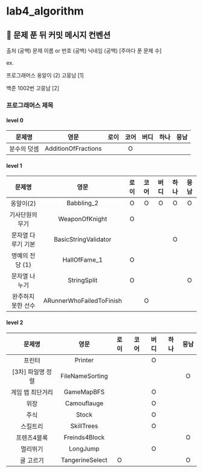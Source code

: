 # lab4_algorithm

## 👊 문제 푼 뒤 커밋 메시지 컨벤션

출처 (공백) 문제 이름 or 번호 (공백) 닉네임 (공백) [주마다 푼 문제 수]

ex.

프로그래머스 옹알이 (2) 고뭉남 [1]

백준 1002번 고뭉남 [2]

### 프로그래머스 제목

#### level 0
|  문제명   |         영문          | 로이  | 코어  | 버디  | 하나  | 뭉남  | 
|:------:|:-------------------:|:---:|:---:|:---:|:---:|:---:|
| 분수의 덧셈 | AdditionOfFractions |     |  O  |     |     |     |

#### level 1

|    문제명     |          영문          | 로이 | 코어 | 버디 | 하나 | 뭉남 | 
|:----------:|:--------------------:|:--:|:--:|:--:|:--:|:--:|
|   옹알이(2)   |      Babbling_2      | O  | O  | O  | O  | O  |
|  기사단원의 무기  |    WeaponOfKnight    | O  |    |    |    |    |
| 문자열 다루기 기본 | BasicStringValidator |    |    |    | O  |    |
| 명예의 전당 (1) |     HallOfFame_1     | O  |    |    |    |    |
|  문자열 나누기   |     StringSplit      | O  |    |    |    | O  |
| 완주하지 못한 선수 | ARunnerWhoFailedToFinish |     |  O  |     |    |    |

#### level 2

|     문제명     |       영문        | 로이 | 코어 | 버디 | 하나 | 뭉남 | 
|:-----------:|:---------------:|:--:|:--:|:--:|:--:|:--:|
|     프린터     |     Printer     |    |    | O  |    |    |
| [3차] 파일명 정렬 | FileNameSorting |    |    |    |    | O  |
|  게임 맵 최단거리  |   GameMapBFS    |    |    | O  |    |    |
|     위장      |   Camouflauge   |    |    | O  |    |    |
|     주식      |      Stock      |    |    | O  |    |    |
|    스킬트리     |   SkillTrees    |    |    | O  |    |    |
|   프렌즈4블록    |  Freinds4Block  |    |    |    |    | O  |
|    멀리뛰기     |    LongJump     |    |    | O  |    |    |
|    귤 고르기    | TangerineSelect | O  |    |    |    | O  |

  
